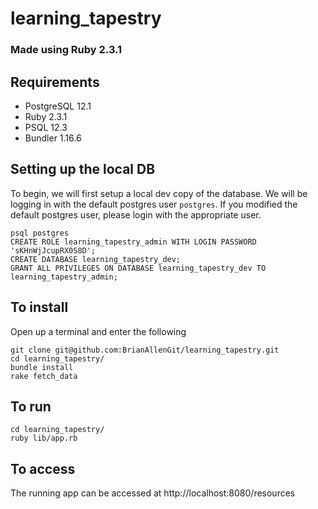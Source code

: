 # learning_tapestry

### Made using Ruby 2.3.1

## Requirements

* PostgreSQL 12.1
* Ruby 2.3.1
* PSQL 12.3
* Bundler 1.16.6

## Setting up the local DB
To begin, we will first setup a local dev copy of the database. We will be logging in with the default postgres user `postgres`. If you modified the default postgres user, please login with the appropriate user.

```
psql postgres
CREATE ROLE learning_tapestry_admin WITH LOGIN PASSWORD 'sKHnWjJcupRX0S8D';
CREATE DATABASE learning_tapestry_dev;
GRANT ALL PRIVILEGES ON DATABASE learning_tapestry_dev TO learning_tapestry_admin;
```

## To install

Open up a terminal and enter the following

```
git clone git@github.com:BrianAllenGit/learning_tapestry.git
cd learning_tapestry/
bundle install
rake fetch_data
```

## To run
```
cd learning_tapestry/
ruby lib/app.rb
```

## To access

The running app can be accessed at http://localhost:8080/resources